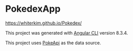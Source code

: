 # PokedexApp

https://whiterkim.github.io/Pokedex/

This project was generated with [Angular CLI](https://github.com/angular/angular-cli) version 8.3.4.

This project uses [PokeApi](https://https://pokeapi.co/) as the data source.
